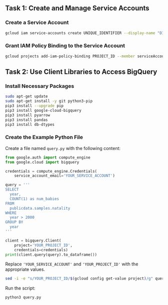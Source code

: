 
## Task 1: Create and Manage Service Accounts

### Create a Service Account

```sh
gcloud iam service-accounts create UNIQUE_IDENTIFIER --display-name "DISPLAY_NAME"
```

### Grant IAM Policy Binding to the Service Account

```sh
gcloud projects add-iam-policy-binding PROJECT_ID --member serviceAccount:UNIQUE_IDENTIFIER@PROJECT_ID.iam.gserviceaccount.com --role roles/editor
```

## Task 2: Use Client Libraries to Access BigQuery

### Install Necessary Packages

```sh
sudo apt-get update
sudo apt-get install -y git python3-pip
pip3 install --upgrade pip
pip3 install google-cloud-bigquery
pip3 install pyarrow
pip3 install pandas
pip3 install db-dtypes
```

### Create the Example Python File

Create a file named `query.py` with the following content:

```python
from google.auth import compute_engine
from google.cloud import bigquery

credentials = compute_engine.Credentials(
    service_account_email='YOUR_SERVICE_ACCOUNT')

query = '''
SELECT
  year,
  COUNT(1) as num_babies
FROM
  publicdata.samples.natality
WHERE
  year > 2000
GROUP BY
  year
'''

client = bigquery.Client(
    project='YOUR_PROJECT_ID',
    credentials=credentials)
print(client.query(query).to_dataframe())
```

Replace `'YOUR_SERVICE_ACCOUNT'` and `'YOUR_PROJECT_ID'` with the appropriate values.

```sh
sed -i -e "s/YOUR_PROJECT_ID/$(gcloud config get-value project)/g" query.py
```

Run the script:

```sh
python3 query.py
```

